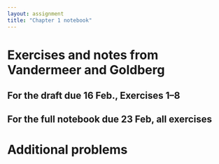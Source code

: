 ```yaml
---
layout: assignment
title: "Chapter 1 notebook"
---
```


# Exercises and notes from Vandermeer and Goldberg
## For the draft due 16 Feb., Exercises 1–8


## For the full notebook due 23 Feb, all exercises

# Additional problems
